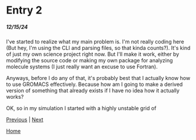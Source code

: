 # Entry 2
##### 12/15/24

I've started to realize what my main problem is. I'm not really coding here (But hey, I'm using the CLI and parsing files, so that kinda counts?). It's kind of just my own science project right now. But I'll make it work, either by modifying the source code or making my own package for analyzing molecule systems (I just really want an excuse to use Fortran).

Anyways, before I do any of that, it's probably best that I actually know how to use GROMACS effectively. Because how am I going to make a derived version of something that already exists if I have no idea how it actually works?

OK, so in my simulation I started with a highly unstable grid of 

[Previous](entry01.md) | [Next](entry03.md)

[Home](../README.md)
